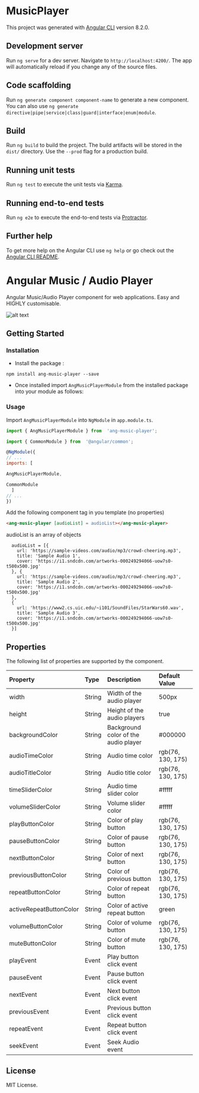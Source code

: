 



# MusicPlayer

This project was generated with [Angular CLI](https://github.com/angular/angular-cli) version 8.2.0.

## Development server

Run `ng serve` for a dev server. Navigate to `http://localhost:4200/`. The app will automatically reload if you change any of the source files.

## Code scaffolding

Run `ng generate component component-name` to generate a new component. You can also use `ng generate directive|pipe|service|class|guard|interface|enum|module`.

## Build

Run `ng build` to build the project. The build artifacts will be stored in the `dist/` directory. Use the `--prod` flag for a production build.

## Running unit tests

Run `ng test` to execute the unit tests via [Karma](https://karma-runner.github.io).

## Running end-to-end tests

Run `ng e2e` to execute the end-to-end tests via [Protractor](http://www.protractortest.org/).

## Further help

To get more help on the Angular CLI use `ng help` or go check out the [Angular CLI README](https://github.com/angular/angular-cli/blob/master/README.md).



# Angular Music / Audio Player

Angular Music/Audio Player component for web applications. Easy and HIGHLY customisable.

![alt text](https://i.ibb.co/Y7c9HZR/music.jpg)


## Getting Started

### Installation


- Install the package :

`npm install ang-music-player --save`

  

- Once installed import `AngMusicPlayerModule` from the installed package into your module as follows:

  
  

### Usage

Import `AngMusicPlayerModule` into `NgModule` in `app.module.ts`.

```js
import { AngMusicPlayerModule } from  'ang-music-player';

import { CommonModule } from  '@angular/common';

@NgModule({
// ...
imports: [

AngMusicPlayerModule,

CommonModule
  ]
// ...
})

```
Add the following component tag in you template (no properties)

```html
<ang-music-player [audioList] = audioList></ang-music-player>
``` 

audioList is an array of objects

```
  audioList = [{
    url: 'https://sample-videos.com/audio/mp3/crowd-cheering.mp3',
    title: 'Sample Audio 1',
    cover: 'https://i1.sndcdn.com/artworks-000249294066-uow7s0-t500x500.jpg'
  }, {
    url: 'https://sample-videos.com/audio/mp3/crowd-cheering.mp3',
    title: 'Sample Audio 2',
    cover: 'https://i1.sndcdn.com/artworks-000249294066-uow7s0-t500x500.jpg'
  },
  {
    url: 'https://www2.cs.uic.edu/~i101/SoundFiles/StarWars60.wav',
    title: 'Sample Audio 3',
    cover: 'https://i1.sndcdn.com/artworks-000249294066-uow7s0-t500x500.jpg'
  }]
```

## Properties

The following list of properties are supported by the component.

| Property         |Type    | Description            | Default Value |
|:--- |:--- |:--- |:--- |
| width | String | Width of the audio player | 500px |
| height | String | Height of the audio players | true |
| backgroundColor | String | Background color of the audio player | #000000 |
| audioTimeColor | String | Audio time color  | rgb(76, 130, 175) |
| audioTitleColor | String | Audio title color | rgb(76, 130, 175) |
| timeSliderColor | String | Audio time slider color  | #fffff |
| volumeSliderColor | String | Volume slider color  | #fffff |
| playButtonColor | String | Color of play button |  rgb(76, 130, 175) |
| pauseButtonColor | String | Color of pause button   |  rgb(76, 130, 175) |
| nextButtonColor | String | Color of next button |  rgb(76, 130, 175) |
| previousButtonColor | String | Color of  previous button |  rgb(76, 130, 175) |
| repeatButtonColor | String | Color of  repeat button |  rgb(76, 130, 175) |
| activeRepeatButtonColor | String | Color of active repeat button |  green |
| volumeButtonColor | String | Color of  volume button |  rgb(76, 130, 175) |
| muteButtonColor | String | Color of mute button | rgb(76, 130, 175) |
| playEvent | Event | Play button click event |  |
| pauseEvent | Event | Pause button click event  |  |
| nextEvent | Event | Next button click event  |  |
| previousEvent | Event | Previous button click event | |
| repeatEvent | Event | Repeat button click event | |
| seekEvent | Event | Seek Audio event |  |

  

## License

MIT License.